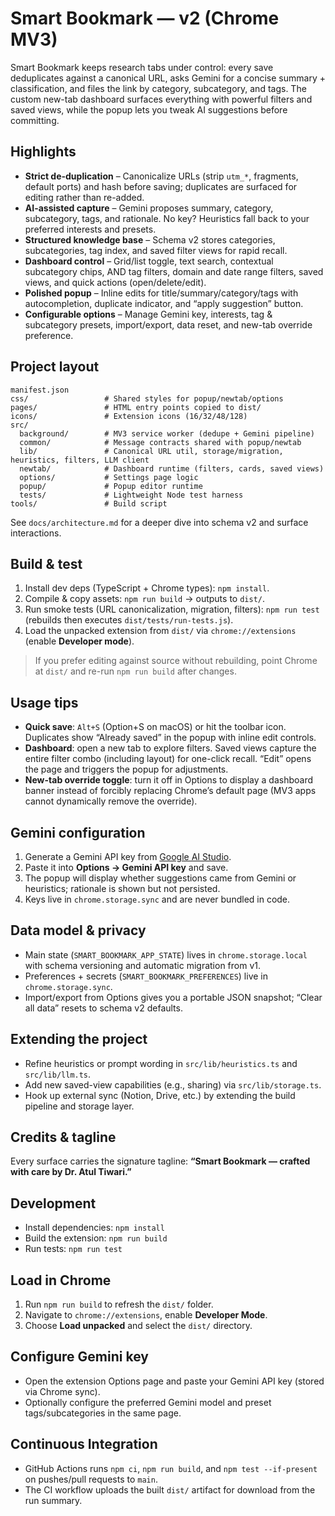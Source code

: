 # Smart Bookmark — v2 (Chrome MV3)

Smart Bookmark keeps research tabs under control: every save deduplicates against a canonical URL, asks Gemini for a concise summary + classification, and files the link by category, subcategory, and tags. The custom new-tab dashboard surfaces everything with powerful filters and saved views, while the popup lets you tweak AI suggestions before committing.

## Highlights
- **Strict de-duplication** – Canonicalize URLs (strip `utm_*`, fragments, default ports) and hash before saving; duplicates are surfaced for editing rather than re-added.
- **AI-assisted capture** – Gemini proposes summary, category, subcategory, tags, and rationale. No key? Heuristics fall back to your preferred interests and presets.
- **Structured knowledge base** – Schema v2 stores categories, subcategories, tag index, and saved filter views for rapid recall.
- **Dashboard control** – Grid/list toggle, text search, contextual subcategory chips, AND tag filters, domain and date range filters, saved views, and quick actions (open/delete/edit).
- **Polished popup** – Inline edits for title/summary/category/tags with autocompletion, duplicate indicator, and “apply suggestion” button.
- **Configurable options** – Manage Gemini key, interests, tag & subcategory presets, import/export, data reset, and new-tab override preference.

## Project layout
```
manifest.json
css/                 # Shared styles for popup/newtab/options
pages/               # HTML entry points copied to dist/
icons/               # Extension icons (16/32/48/128)
src/
  background/        # MV3 service worker (dedupe + Gemini pipeline)
  common/            # Message contracts shared with popup/newtab
  lib/               # Canonical URL util, storage/migration, heuristics, filters, LLM client
  newtab/            # Dashboard runtime (filters, cards, saved views)
  options/           # Settings page logic
  popup/             # Popup editor runtime
  tests/             # Lightweight Node test harness
tools/               # Build script
```

See `docs/architecture.md` for a deeper dive into schema v2 and surface interactions.

## Build & test
1. Install dev deps (TypeScript + Chrome types): `npm install`.
2. Compile & copy assets: `npm run build` → outputs to `dist/`.
3. Run smoke tests (URL canonicalization, migration, filters): `npm run test` (rebuilds then executes `dist/tests/run-tests.js`).
4. Load the unpacked extension from `dist/` via `chrome://extensions` (enable **Developer mode**).

> If you prefer editing against source without rebuilding, point Chrome at `dist/` and re-run `npm run build` after changes.

## Usage tips
- **Quick save**: `Alt+S` (Option+S on macOS) or hit the toolbar icon. Duplicates show “Already saved” in the popup with inline edit controls.
- **Dashboard**: open a new tab to explore filters. Saved views capture the entire filter combo (including layout) for one-click recall. “Edit” opens the page and triggers the popup for adjustments.
- **New-tab override toggle**: turn it off in Options to display a dashboard banner instead of forcibly replacing Chrome’s default page (MV3 apps cannot dynamically remove the override).

## Gemini configuration
1. Generate a Gemini API key from [Google AI Studio](https://ai.google.dev/).
2. Paste it into **Options → Gemini API key** and save.
3. The popup will display whether suggestions came from Gemini or heuristics; rationale is shown but not persisted.
4. Keys live in `chrome.storage.sync` and are never bundled in code.

## Data model & privacy
- Main state (`SMART_BOOKMARK_APP_STATE`) lives in `chrome.storage.local` with schema versioning and automatic migration from v1.
- Preferences + secrets (`SMART_BOOKMARK_PREFERENCES`) live in `chrome.storage.sync`.
- Import/export from Options gives you a portable JSON snapshot; “Clear all data” resets to schema v2 defaults.

## Extending the project
- Refine heuristics or prompt wording in `src/lib/heuristics.ts` and `src/lib/llm.ts`.
- Add new saved-view capabilities (e.g., sharing) via `src/lib/storage.ts`.
- Hook up external sync (Notion, Drive, etc.) by extending the build pipeline and storage layer.

## Credits & tagline
Every surface carries the signature tagline: **“Smart Bookmark — crafted with care by Dr. Atul Tiwari.”**

## Development
- Install dependencies: `npm install`
- Build the extension: `npm run build`
- Run tests: `npm run test`

## Load in Chrome
1. Run `npm run build` to refresh the `dist/` folder.
2. Navigate to `chrome://extensions`, enable **Developer Mode**.
3. Choose **Load unpacked** and select the `dist/` directory.

## Configure Gemini key
- Open the extension Options page and paste your Gemini API key (stored via Chrome sync).
- Optionally configure the preferred Gemini model and preset tags/subcategories in the same page.

## Continuous Integration
- GitHub Actions runs `npm ci`, `npm run build`, and `npm test --if-present` on pushes/pull requests to `main`.
- The CI workflow uploads the built `dist/` artifact for download from the run summary.
